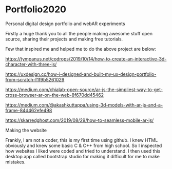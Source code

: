# Portfolio2020
Personal digital design portfolio and webAR experiments

Firstly a huge thank you to all the people making awesome stuff open source, sharing their projects and making free tutorials.

Few that inspired me and helped me to do the above project are below:

https://tympanus.net/codrops/2019/10/14/how-to-create-an-interactive-3d-character-with-three-js/

https://uxdesign.cc/how-i-designed-and-built-my-ux-design-portfolio-from-scratch-f1f9b5261029

https://medium.com/chialab-open-source/ar-js-the-simpliest-way-to-get-cross-browser-ar-on-the-web-8f670dd45462

https://medium.com/@akashkuttappa/using-3d-models-with-ar-js-and-a-frame-84d462efe498

https://skarredghost.com/2019/08/29/how-to-seamless-mobile-ar-js/


Making the website

Frankly, I am not a coder, this is my first time using github. I knew HTML obviously and knew some basic C & C++ from high school.
So I inspected how websites I liked were coded and tried to understand.
I then used this desktop app called bootstrap studio for making it difficult for me to make mistakes.
